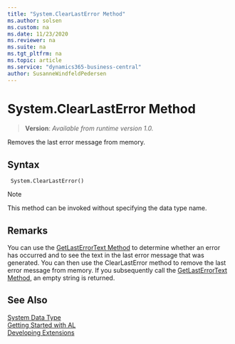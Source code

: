 ```yaml
---
title: "System.ClearLastError Method"
ms.author: solsen
ms.custom: na
ms.date: 11/23/2020
ms.reviewer: na
ms.suite: na
ms.tgt_pltfrm: na
ms.topic: article
ms.service: "dynamics365-business-central"
author: SusanneWindfeldPedersen
---
```

[//]: # (START>DO_NOT_EDIT)
[//]: # (IMPORTANT:Do not edit any of the content between here and the END>DO_NOT_EDIT.)
[//]: # (Any modifications should be made in the .xml files in the ModernDev repo.)
# System.ClearLastError Method
> **Version**: _Available from runtime version 1.0._

Removes the last error message from memory.


## Syntax
```
 System.ClearLastError()
```
> [!NOTE]
> This method can be invoked without specifying the data type name.



[//]: # (IMPORTANT: END>DO_NOT_EDIT)

## Remarks

You can use the [GetLastErrorText Method](../../methods-auto/system/system-getlasterrortext-method.md) to determine whether an error has occurred and to see the text in the last error message that was generated. You can then use the ClearLastError method to remove the last error message from memory. If you subsequently call the [GetLastErrorText Method](../../methods-auto/system/system-getlasterrortext-method.md), an empty string is returned. 


## See Also

[System Data Type](system-data-type.md)  
[Getting Started with AL](../../devenv-get-started.md)  
[Developing Extensions](../../devenv-dev-overview.md)